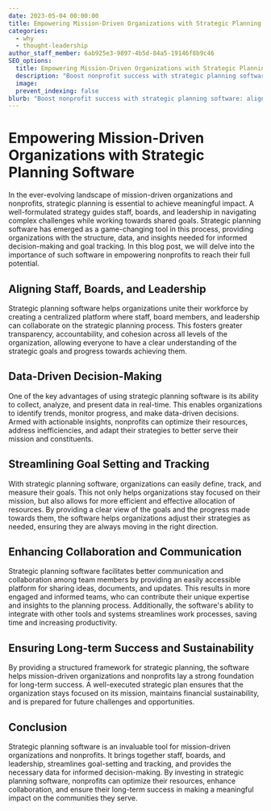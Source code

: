 ```yaml
---
date: 2023-05-04 00:00:00
title: Empowering Mission-Driven Organizations with Strategic Planning Software
categories:
  - why
  - thought-leadership
author_staff_member: 6ab925e3-9897-4b5d-84a5-19146f8b9c46
SEO_options:
  title: Empowering Mission-Driven Organizations with Strategic Planning Software
  description: "Boost nonprofit success with strategic planning software: align teams, make data-driven decisions, streamline goals & enhance collaboration for long-term impact."
  image:
  prevent_indexing: false
blurb: "Boost nonprofit success with strategic planning software: align teams, make data-driven decisions, streamline goals & enhance collaboration for long-term impact."
---
```


# Empowering Mission-Driven Organizations with Strategic Planning Software

In the ever-evolving landscape of mission-driven organizations and nonprofits, strategic planning is essential to achieve meaningful impact. A well-formulated strategy guides staff, boards, and leadership in navigating complex challenges while working towards shared goals. Strategic planning software has emerged as a game-changing tool in this process, providing organizations with the structure, data, and insights needed for informed decision-making and goal tracking. In this blog post, we will delve into the importance of such software in empowering nonprofits to reach their full potential.

## Aligning Staff, Boards, and Leadership
Strategic planning software helps organizations unite their workforce by creating a centralized platform where staff, board members, and leadership can collaborate on the strategic planning process. This fosters greater transparency, accountability, and cohesion across all levels of the organization, allowing everyone to have a clear understanding of the strategic goals and progress towards achieving them.

## Data-Driven Decision-Making
One of the key advantages of using strategic planning software is its ability to collect, analyze, and present data in real-time. This enables organizations to identify trends, monitor progress, and make data-driven decisions. Armed with actionable insights, nonprofits can optimize their resources, address inefficiencies, and adapt their strategies to better serve their mission and constituents.

## Streamlining Goal Setting and Tracking
With strategic planning software, organizations can easily define, track, and measure their goals. This not only helps organizations stay focused on their mission, but also allows for more efficient and effective allocation of resources. By providing a clear view of the goals and the progress made towards them, the software helps organizations adjust their strategies as needed, ensuring they are always moving in the right direction.

## Enhancing Collaboration and Communication
Strategic planning software facilitates better communication and collaboration among team members by providing an easily accessible platform for sharing ideas, documents, and updates. This results in more engaged and informed teams, who can contribute their unique expertise and insights to the planning process. Additionally, the software's ability to integrate with other tools and systems streamlines work processes, saving time and increasing productivity.

## Ensuring Long-term Success and Sustainability
By providing a structured framework for strategic planning, the software helps mission-driven organizations and nonprofits lay a strong foundation for long-term success. A well-executed strategic plan ensures that the organization stays focused on its mission, maintains financial sustainability, and is prepared for future challenges and opportunities.

## Conclusion

Strategic planning software is an invaluable tool for mission-driven organizations and nonprofits. It brings together staff, boards, and leadership, streamlines goal-setting and tracking, and provides the necessary data for informed decision-making. By investing in strategic planning software, nonprofits can optimize their resources, enhance collaboration, and ensure their long-term success in making a meaningful impact on the communities they serve.